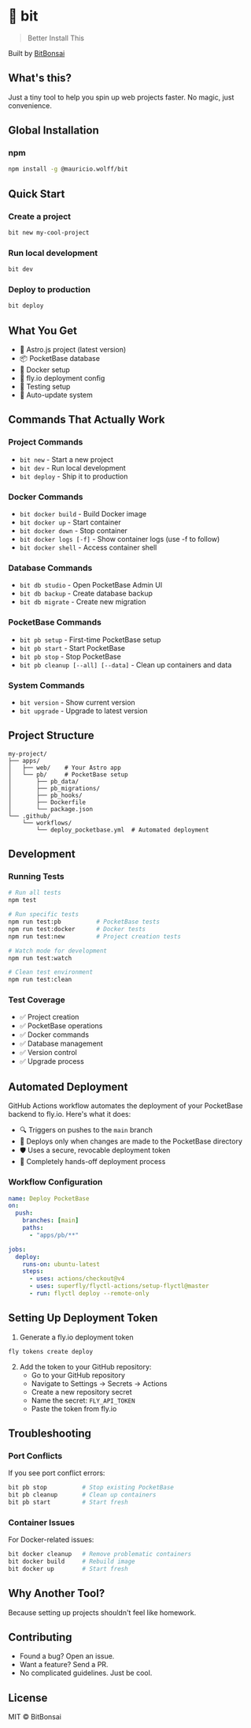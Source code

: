 # 🌱 bit

> Better Install This

Built by [BitBonsai](https://github.com/bitbonsai)

## What's this?

Just a tiny tool to help you spin up web projects faster. No magic, just convenience.

## Global Installation

### npm

```bash
npm install -g @mauricio.wolff/bit
```

## Quick Start

### Create a project

```bash
bit new my-cool-project
```

### Run local development

```bash
bit dev
```

### Deploy to production

```bash
bit deploy
```

## What You Get

- 🚀 Astro.js project (latest version)
- 📦 PocketBase database
- 🐳 Docker setup
- 🚢 fly.io deployment config
- 🧪 Testing setup
- 🔄 Auto-update system

## Commands That Actually Work

### Project Commands
- `bit new` - Start a new project
- `bit dev` - Run local development
- `bit deploy` - Ship it to production

### Docker Commands
- `bit docker build` - Build Docker image
- `bit docker up` - Start container
- `bit docker down` - Stop container
- `bit docker logs [-f]` - Show container logs (use -f to follow)
- `bit docker shell` - Access container shell

### Database Commands
- `bit db studio` - Open PocketBase Admin UI
- `bit db backup` - Create database backup
- `bit db migrate` - Create new migration

### PocketBase Commands
- `bit pb setup` - First-time PocketBase setup
- `bit pb start` - Start PocketBase
- `bit pb stop` - Stop PocketBase
- `bit pb cleanup [--all] [--data]` - Clean up containers and data

### System Commands
- `bit version` - Show current version
- `bit upgrade` - Upgrade to latest version

## Project Structure

```
my-project/
├── apps/
│   ├── web/    # Your Astro app
│   └── pb/     # PocketBase setup
│       ├── pb_data/
│       ├── pb_migrations/
│       ├── pb_hooks/
│       ├── Dockerfile
│       └── package.json
└── .github/
    └── workflows/
        └── deploy_pocketbase.yml  # Automated deployment
```

## Development

### Running Tests

```bash
# Run all tests
npm test

# Run specific tests
npm run test:pb          # PocketBase tests
npm run test:docker      # Docker tests
npm run test:new         # Project creation tests

# Watch mode for development
npm run test:watch

# Clean test environment
npm run test:clean
```

### Test Coverage
- ✅ Project creation
- ✅ PocketBase operations
- ✅ Docker commands
- ✅ Database management
- ✅ Version control
- ✅ Upgrade process

## Automated Deployment

GitHub Actions workflow automates the deployment of your PocketBase backend to fly.io. Here's what it does:

- 🔍 Triggers on pushes to the `main` branch
- 🚢 Deploys only when changes are made to the PocketBase directory
- 🛡️ Uses a secure, revocable deployment token
- 🤖 Completely hands-off deployment process

### Workflow Configuration

```yaml
name: Deploy PocketBase
on:
  push:
    branches: [main]
    paths:
      - "apps/pb/**"

jobs:
  deploy:
    runs-on: ubuntu-latest
    steps:
      - uses: actions/checkout@v4
      - uses: superfly/flyctl-actions/setup-flyctl@master
      - run: flyctl deploy --remote-only
```

## Setting Up Deployment Token

1. Generate a fly.io deployment token

```bash
fly tokens create deploy
```

2. Add the token to your GitHub repository:
   - Go to your GitHub repository
   - Navigate to Settings → Secrets → Actions
   - Create a new repository secret
   - Name the secret: `FLY_API_TOKEN`
   - Paste the token from fly.io

## Troubleshooting

### Port Conflicts
If you see port conflict errors:

```bash
bit pb stop          # Stop existing PocketBase
bit pb cleanup       # Clean up containers
bit pb start         # Start fresh
```

### Container Issues
For Docker-related issues:
```bash
bit docker cleanup   # Remove problematic containers
bit docker build     # Rebuild image
bit docker up        # Start fresh
```

## Why Another Tool?

Because setting up projects shouldn't feel like homework.

## Contributing

- Found a bug? Open an issue.
- Want a feature? Send a PR.
- No complicated guidelines. Just be cool.

## License

MIT © BitBonsai
